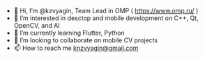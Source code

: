 - 👋 Hi, I’m @kzvyagin, Team Lead in OMP ( https://www.omp.ru/ )  
- 👀 I’m interested in desctop and mobile development on C++, Qt, OpenCV, and AI
- 🌱 I’m currently learning Flutter, Python
- 💞️ I’m looking to collaborate on mobile CV projects
- 📫 How to reach me knzvyagin@gmail.com

<!---
kzvyagin/kzvyagin is a ✨ special ✨ repository because its `README.md` (this file) appears on your GitHub profile.
You can click the Preview link to take a look at your changes.
--->
